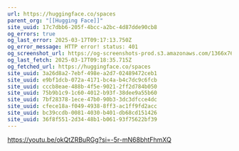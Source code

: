 ```yaml
---
url: https://huggingface.co/spaces
parent_org: "[[Hugging Face]]"
site_uuid: 17c7dbb6-205f-4bcc-a2bc-4d87dde90cb8
og_errors: true
og_last_error: 2025-03-17T09:17:13.750Z
og_error_message: HTTP error! status: 401
og_screenshot_url: https://og-screenshots-prod.s3.amazonaws.com/1366x768/80/false/009faf582a31ba7adf1f4c826c44f3014cc98fd9b70b5325299d55a84408d0bf.jpeg
og_last_fetch: 2025-03-17T09:18:35.715Z
og_fetched_url: https://huggingface.co/spaces
site_uuid: 3a26d8a2-7ebf-498e-a2d7-02489472ceb1
site_uuid: e9bf1dcb-072a-4171-bc4a-b4c7dc9c6fcb
site_uuid: cccb8eae-488b-4f5e-9021-2ff2d784b050
site_uuid: 75b9b1c9-1c60-4012-b93f-38dee9a55b60
site_uuid: 7bf28378-1ece-47b0-90b3-3dc3dfcce4dc
site_uuid: cfece18a-f049-4938-8ff3-ac1ff9fd2acc
site_uuid: bc39ccdb-0081-4030-b401-db68cd151426
site_uuid: 36f8f551-2d34-48b1-b061-93f75622bf39
---
```



https://youtu.be/okQtZRBuRGg?si=-5r-mN68bhtFhmXQ